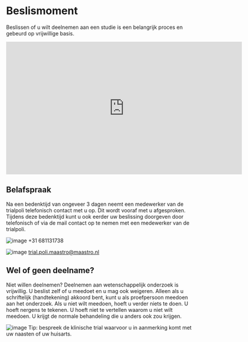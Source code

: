 # Beslismoment

Beslissen of u wilt deelnemen aan een studie is een belangrijk proces en gebeurd op vrijwillige basis. 

<iframe src="https://player.vimeo.com/video/256946619?title=0&byline=0&portrait=0" width="640" height="360" frameborder="0" allow="autoplay; fullscreen; picture-in-picture" allowfullscreen></iframe>


## Belafspraak

Na een bedenktijd van ongeveer 3 dagen neemt een medewerker van de trialpoli telefonisch contact met u op. Dit wordt vooraf met u afgesproken. Tijdens deze bedenktijd kunt u ook eerder uw beslissing doorgeven door telefonisch of via de mail contact op te nemen met een medewerker van de trialpoli.

![image](https://user-images.githubusercontent.com/83635539/119349424-75138400-bc9e-11eb-8c8c-71ae896824e1.png) +31 681131738     

![image](https://user-images.githubusercontent.com/83635539/119349632-a8561300-bc9e-11eb-8ba0-024b99c53c9b.png) trial.poli.maastro@maastro.nl 

## Wel of geen deelname?

Niet willen deelnemen? Deelnemen aan wetenschappelijk onderzoek is vrijwillig. U beslist zelf of u meedoet en u mag ook weigeren. Alleen als u schriftelijk (handtekening) akkoord bent, kunt u als proefpersoon meedoen aan het onderzoek. Als u niet wilt meedoen, hoeft u verder niets te doen. U hoeft nergens te tekenen. U hoeft niet te vertellen waarom u niet wilt meedoen. U krijgt de normale behandeling die u anders ook zou krijgen.

![image](https://user-images.githubusercontent.com/83635539/119349266-41385e80-bc9e-11eb-814e-6c450e5f54a3.png) Tip: bespreek de klinische trial waarvoor u in aanmerking komt met uw naasten of uw huisarts. 
